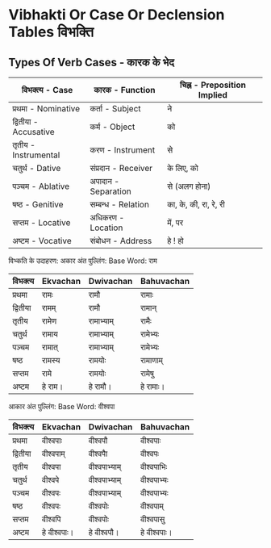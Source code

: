 # Vibhakti Or Case Or Declension Tables विभक्ति

## Types Of Verb Cases - कारक के भेद

| विभक्त्य - Case       | कारक - Function     | चिह्न - Preposition Implied |
| ------------------ | ------------------ | ------------------------- |
| प्रथमा - Nominative  | कर्ता - Subject      | ने                         |
| द्वितीया  - Accusative | कर्म - Object       | को                         |
| तृतीय - Instrumental | करण  - Instrument  | से                         |
| चतुर्थ - Dative      | संप्रदान  - Receiver  | के लिए, को                   |
| पञ्चम - Ablative    | अपादान  - Separation | से (अलग होना)                |
| षष्ठ - Genitive     | सम्बन्ध  - Relation  | का, के, की, रा, रे, री          |
| सप्तम - Locative    | अधिकरण  - Location  | में, पर                     |
| अष्टम - Vocative    | संबोधन  - Address    | हे ! हो                     |

विभ्कति के उदाहरण:
अकार अंत पुल्लिंग:
Base Word: राम

| विभक्त्य |Ekvachan | Dwivachan| Bahuvachan |
|---------|---------|----------|------------|
| प्रथमा |	रामः	|	रामौ	|	रामाः	|
| द्वितीया  |	रामम्	|	रामौ	|	रामान् |
| तृतीय |	रामेण	|	रामाभ्याम्	|	रामैः	|
| चतुर्थ |	रामाय	|	रामाभ्याम्	|	रामेभ्यः	|
| पञ्चम |	रामात्	|	रामाभ्याम्	|	रामेभ्यः	|
| षष्ठ |	रामस्य	|	रामयोः	|	रामाणाम्	|
| सप्तम |	रामे	|	रामयोः	|	रामेषु |
| अष्टम |	हे राम।	|	हे रामौ।	|	हे रामाः। |

आकार अंत पुल्लिंग:
Base Word: वीश्वपा

| विभक्त्य |Ekvachan | Dwivachan| Bahuvachan |
|---------|---------|----------|------------|
| प्रथमा |	वीश्वपाः	|	वीश्वपौ	|	वीश्वपाः	|
| द्वितीया  |	वीश्वपाम्	|	वीश्वपाै	|	वीश्वपः |
| तृतीय |	वीश्वपा	|	वीश्वपाभ्याम्	|	वीश्वपाभिः	|
| चतुर्थ |	वीश्वपे	|	वीश्वपाभ्याम्	|	वीश्वपाभ्यः	|
| पञ्चम |	वीश्वपः	|	वीश्वपाभ्याम्	|	वीश्वपाभ्यः	|
| षष्ठ |	वीश्वपः	|	वीश्वपोः	|	वीश्वपाम्	|
| सप्तम |	वीश्वपि	|	वीश्वपोः	|	वीश्वपासु |
| अष्टम |	हे वीश्वपाः।	|	हे वीश्वपौ।	|	हे वीश्वपाः। |
